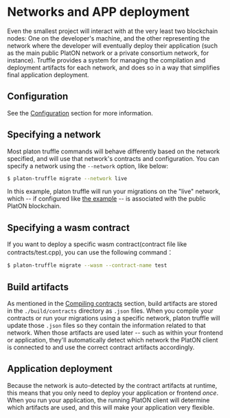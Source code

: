 # Networks and APP deployment

Even the smallest project will interact with at the very least two blockchain nodes: One on the developer's machine, and the other representing the network where the developer will eventually deploy their application (such as the main public PlatON network or a private consortium network, for instance). Truffle provides a system for managing the compilation and deployment artifacts for each network, and does so in a way that simplifies final application deployment.

## Configuration

See the [Configuration](../reference/configuration.md#networks) section for more information.

## Specifying a network

Most platon truffle commands will behave differently based on the network specified, and will use that network's contracts and configuration. You can specify a network using the `--network` option, like below:

```bash
$ platon-truffle migrate --network live
```

In this example, platon truffle will run your migrations on the "live" network, which -- if configured like [the example](../reference/configuration.md#networks) -- is associated with the public PlatON blockchain.

## Specifying a wasm contract
If you want to deploy a specific wasm contract(contract file like contracts/test.cpp), you can use the following command：

```bash
$ platon-truffle migrate --wasm --contract-name test
```

## Build artifacts

As mentioned in the [Compiling contracts](../getting-started/compiling-contracts.md) section, build artifacts are stored in the `./build/contracts` directory as `.json` files. When you compile your contracts or run your migrations using a specific network, platon truffle will update those `.json` files so they contain the information related to that network. When those artifacts are used later -- such as within your frontend or application, they'll automatically detect which network the PlatON client is connected to and use the correct contract artifacts accordingly.

## Application deployment

Because the network is auto-detected by the contract artifacts at runtime, this means that you only need to deploy your application or frontend *once*. When you run your application, the running PlatON client will determine which artifacts are used, and this will make your application very flexible.
